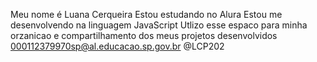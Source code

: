 Meu nome é Luana Cerqueira 
Estou estudando no Alura
Estou me desenvolvendo na linguagem JavaScript
Utlizo esse espaco para minha orzanicao e compartilhamento dos meus projetos desenvolvidos
000112379970sp@al.educacao.sp.gov.br 
@LCP202
